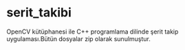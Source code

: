# serit_takibi
OpenCV kütüphanesi ile C++ programlama dilinde şerit takip uygulaması.Bütün dosyalar zip olarak sunulmuştur.
